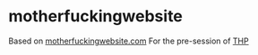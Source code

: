 # motherfuckingwebsite
Based on [motherfuckingwebsite.com](https://motherfuckingwebsite.com/)
For the pre-session of [THP](https://www.thehackingproject.org)
